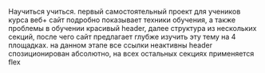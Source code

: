 Научиться учиться.
первый самостоятельный проект для учеников курса веб+
сайт подробно показывает техники обучения, а также проблемы в обучении
красивый header, далее структура из нескольких секций, после чего сайт предлагает глубже изучить эту тему на 4 площадках.
на данном этапе все ссылки неактивны
header спозиционирован абсолютно, на всех остальных секциях применяется flex
